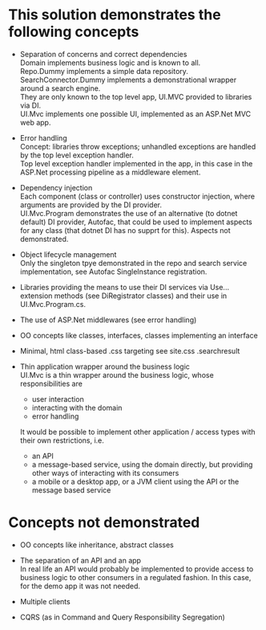 # This solution demonstrates the following concepts

 - Separation of concerns and correct dependencies\
   Domain implements business logic and is known to all.\
   Repo.Dummy implements a simple data repository.\
   SearchConnector.Dummy implements a demonstrational wrapper around a search engine.\
   They are only known to the top level app, UI.MVC provided to libraries via DI.\
   UI.Mvc implements one possible UI, implemented as an ASP.Net MVC web app.

 - Error handling\
   Concept: libraries throw exceptions; unhandled exceptions are handled by the top level exception handler.\
   Top level exception handler implemented in the app, in this case in the ASP.Net processing pipeline as a middleware element.

 - Dependency injection\
   Each component (class or controller) uses constructor injection, where arguments are provided by the DI provider.\
   UI.Mvc.Program demonstrates the use of an alternative (to dotnet default) DI provider, Autofac, that could be used
   to implement aspects for any class (that dotnet DI has no supprt for this). Aspects not demonstrated.

 - Object lifecycle management\
   Only the singleton tpye demonstrated in the repo and search service implementation, see Autofac SingleInstance registration.

 - Libraries providing the means to use their DI services via Use... extension methods (see DiRegistrator classes)
   and their use in UI.Mvc.Program.cs.

 - The use of ASP.Net middlewares (see error handling)

 - OO concepts like classes, interfaces, classes implementing an interface

 - Minimal, html class-based .css targeting see site.css .searchresult

 - Thin application wrapper around the business logic\
   UI.Mvc is a thin wrapper around the business logic, whose responsibilities are
     - user interaction
     - interacting with the domain
     - error handling

   It would be possible to implement other application / access types with their own restrictions, i.e.
     - an API
     - a message-based service, using the domain directly, but providing other ways of interacting with its consumers
     - a mobile or a desktop app, or a JVM client using the API or the message based service

 # Concepts not demonstrated
  
  - OO concepts like inheritance, abstract classes

  - The separation of an API and an app\
    In real life an API would probably be implemented to provide access to business logic to other consumers
    in a regulated fashion. In this case, for the demo app it was not needed.

  - Multiple clients

  - CQRS (as in Command and Query Responsibility Segregation)

